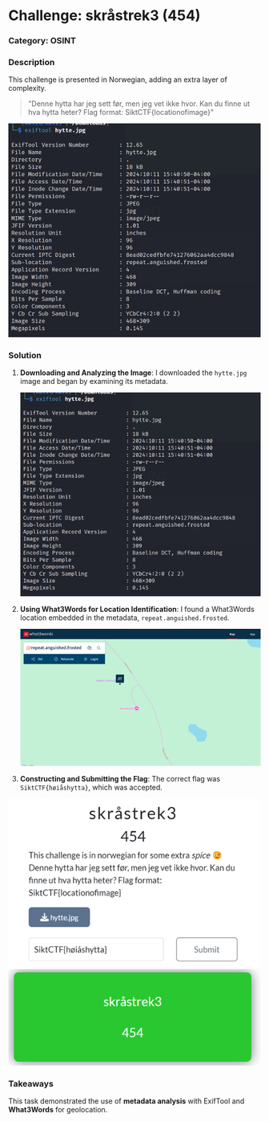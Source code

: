 # Challenge: skråstrek3 (454)

### Category: OSINT

### Description
This challenge is presented in Norwegian, adding an extra layer of complexity.

> "Denne hytta har jeg sett før, men jeg vet ikke hvor. Kan du finne ut hva hytta heter? Flag format: SiktCTF{locationofimage}"

 ![skråstrek3](../Images/Picture7.png)
### Solution

1. **Downloading and Analyzing the Image**:
   I downloaded the `hytte.jpg` image and began by examining its metadata.

   ![ExifTool Output](../Images/Picture7.png)

2. **Using What3Words for Location Identification**:
   I found a What3Words location embedded in the metadata, `repeat.anguished.frosted`.

   ![What3Words Location](../Images/Picture8.png)

3. **Constructing and Submitting the Flag**:
   The correct flag was `SiktCTF{høiåshytta}`, which was accepted.
   
![Flag](../Images/Picture9.png)  
![Accepted](../Images/Picture10.png)


### Takeaways
This task demonstrated the use of **metadata analysis** with ExifTool and **What3Words** for geolocation.


